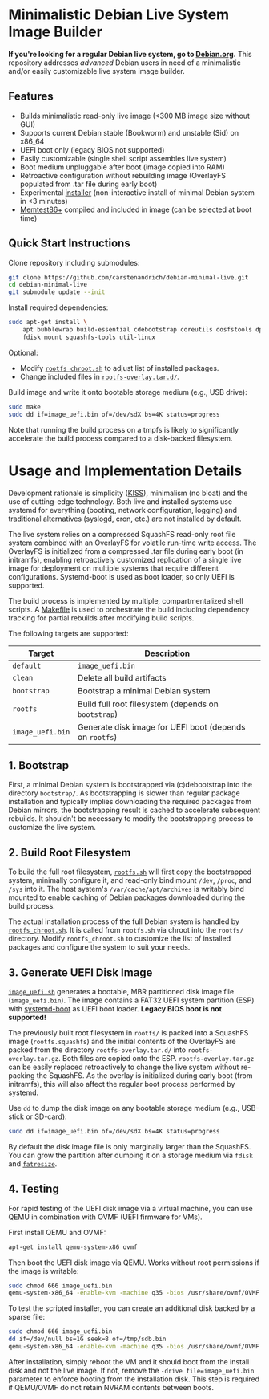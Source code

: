 # Minimalistic Debian Live System Image Builder

**If you're looking for a regular Debian live system, go to [Debian.org](https://www.debian.org/).**
This repository addresses _advanced_ Debian users in need of a minimalistic
and/or easily customizable live system image builder.

## Features

  * Builds minimalistic read-only live image (<300 MB image size without GUI)
  * Supports current Debian stable (Bookworm) and unstable (Sid) on x86_64
  * UEFI boot only (legacy BIOS not supported)
  * Easily customizable (single shell script assembles live system)
  * Boot medium unpluggable after boot (image copied into RAM)
  * Retroactive configuration without rebuilding image (OverlayFS populated
    from .tar file during early boot)
  * Experimental [installer](https://github.com/carstenandrich/debian-minimal-installer/)
    (non-interactive install of minimal Debian system in <3 minutes)
  * [Memtest86+](https://memtest.org/) compiled and included in image (can be
    selected at boot time)

## Quick Start Instructions

Clone repository including submodules:

```sh
git clone https://github.com/carstenandrich/debian-minimal-live.git
cd debian-minimal-live
git submodule update --init
```

Install required dependencies:

```sh
sudo apt-get install \
	apt bubblewrap build-essential cdebootstrap coreutils dosfstools dpkg \
	fdisk mount squashfs-tools util-linux
```

Optional:

  * Modify [`rootfs_chroot.sh`](./rootfs_chroot.sh) to adjust list of installed
    packages.
  * Change included files in [`rootfs-overlay.tar.d/`](./rootfs-overlay.tar.d/).

Build image and write it onto bootable storage medium (e.g., USB drive):

```sh
sudo make
sudo dd if=image_uefi.bin of=/dev/sdX bs=4K status=progress
```

Note that running the build process on a tmpfs is likely to significantly
accelerate the build process compared to a disk-backed filesystem.


# Usage and Implementation Details

Development rationale is simplicity ([KISS](https://en.wikipedia.org/wiki/KISS_principle)),
minimalism (no bloat) and the use of cutting-edge technology.
Both live and installed systems use systemd for everything (booting, network
configuration, logging) and traditional alternatives (syslogd, cron, etc.) are
not installed by default.

The live system relies on a compressed SquashFS read-only root file system
combined with an OverlayFS for volatile run-time write access.
The OverlayFS is initialized from a compressed .tar file during early boot (in
initramfs), enabling retroactively customized replication of a single live image
for deployment on multiple systems that require different configurations.
Systemd-boot is used as boot loader, so only UEFI is supported.

The build process is implemented by multiple, compartmentalized shell scripts.
A [Makefile](./Makefile) is used to orchestrate the build including dependency
tracking for partial rebuilds after modifying build scripts.

The following targets are supported:

**Target**       | **Description**
---------------- | ---------------
`default`        | `image_uefi.bin`
`clean`          | Delete all build artifacts
`bootstrap`      | Bootstrap a minimal Debian system
`rootfs`         | Build full root filesystem (depends on `bootstrap`)
`image_uefi.bin` | Generate disk image for UEFI boot (depends on `rootfs`)


## 1. Bootstrap

First, a minimal Debian system is bootstrapped via (c)debootstrap into
the directory `bootstrap/`. As bootstrapping is slower than regular package
installation and typically implies downloading the required packages from Debian
mirrors, the bootstrapping result is cached to accelerate subsequent rebuilds.
It shouldn't be necessary to modify the bootstrapping process to customize the
live system.


## 2. Build Root Filesystem

To build the full root filesystem, [`rootfs.sh`](./rootfs.sh) will first copy
the bootstrapped system, minimally configure it, and read-only bind mount
`/dev`, `/proc`, and `/sys` into it. The host system's `/var/cache/apt/archives`
is writably bind mounted to enable caching of Debian packages downloaded during
the build process.

The actual installation process of the full Debian system is handled by
[`rootfs_chroot.sh`](./rootfs_chroot.sh). It is called from `rootfs.sh` via
chroot into the `rootfs/` directory. Modify `rootfs_chroot.sh` to customize the
list of installed packages and configure the system to suit your needs.


## 3. Generate UEFI Disk Image

[`image_uefi.sh`](./image_uefi.sh) generates a bootable, MBR partitioned disk
image file (`image_uefi.bin`).
The image contains a FAT32 UEFI system partition (ESP) with
[systemd-boot](https://www.freedesktop.org/software/systemd/man/systemd-boot.html)
as UEFI boot loader.
**Legacy BIOS boot is not supported!**

The previously built root filesystem in `rootfs/` is packed into a SquashFS
image (`rootfs.squashfs`) and the initial contents of the OverlayFS are packed
from the directory `rootfs-overlay.tar.d/` into `rootfs-overlay.tar.gz`. Both
files are copied onto the ESP. `rootfs-overlay.tar.gz` can be easily replaced
retroactively to change the live system without re-packing the SquashFS.
As the overlay is initialized during early boot (from initramfs), this will also
affect the regular boot process performed by systemd.

Use `dd` to dump the disk image on any bootable storage medium (e.g., USB-stick
or SD-card):

```sh
sudo dd if=image_uefi.bin of=/dev/sdX bs=4K status=progress
```

By default the disk image file is only marginally larger than the SquashFS.
You can grow the partition after dumping it on a storage medium via `fdisk` and
[`fatresize`](https://manpages.debian.org/stable/fatresize/fatresize.1.en.html).


## 4. Testing

For rapid testing of the UEFI disk image via a virtual machine, you can use
QEMU in combination with OVMF (UEFI firmware for VMs).

First install QEMU and OVMF:

```sh
apt-get install qemu-system-x86 ovmf
```

Then boot the UEFI disk image via QEMU.
Works without root permissions if the image is writable:

```sh
sudo chmod 666 image_uefi.bin
qemu-system-x86_64 -enable-kvm -machine q35 -bios /usr/share/ovmf/OVMF.fd -m 1024 -vga std -drive file=image_uefi.bin,index=0,media=disk,format=raw
```

To test the scripted installer, you can create an additional disk backed by a
sparse file:

```sh
sudo chmod 666 image_uefi.bin
dd if=/dev/null bs=1G seek=8 of=/tmp/sdb.bin
qemu-system-x86_64 -enable-kvm -machine q35 -bios /usr/share/ovmf/OVMF.fd -m 1024 -vga std -drive file=image_uefi.bin,index=0,media=disk,format=raw -drive file=/tmp/sdb.bin,index=1,media=disk,format=raw
```

After installation, simply reboot the VM and it should boot from the install
disk and not the live image. If not, remove the `-drive file=image_uefi.bin`
parameter to enforce booting from the installation disk. This step is required
if QEMU/OVMF do not retain NVRAM contents between boots.
